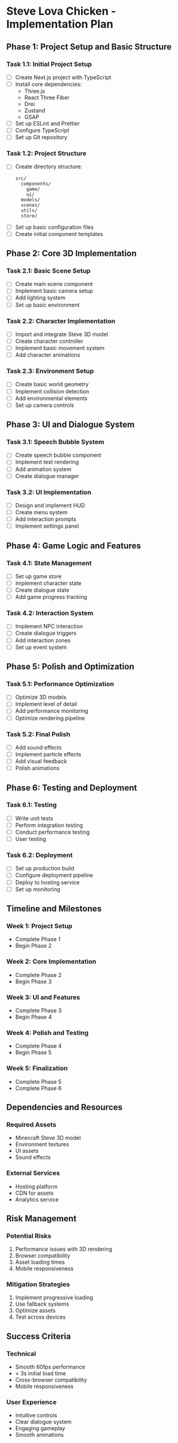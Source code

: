 # Steve Lova Chicken - Implementation Plan

## Phase 1: Project Setup and Basic Structure

### Task 1.1: Initial Project Setup
- [ ] Create Next.js project with TypeScript
- [ ] Install core dependencies:
  - Three.js
  - React Three Fiber
  - Drei
  - Zustand
  - GSAP
- [ ] Set up ESLint and Prettier
- [ ] Configure TypeScript
- [ ] Set up Git repository

### Task 1.2: Project Structure
- [ ] Create directory structure:
  ```
  src/
    components/
      game/
      ui/
    models/
    scenes/
    utils/
    store/
  ```
- [ ] Set up basic configuration files
- [ ] Create initial component templates

## Phase 2: Core 3D Implementation

### Task 2.1: Basic Scene Setup
- [ ] Create main scene component
- [ ] Implement basic camera setup
- [ ] Add lighting system
- [ ] Set up basic environment

### Task 2.2: Character Implementation
- [ ] Import and integrate Steve 3D model
- [ ] Create character controller
- [ ] Implement basic movement system
- [ ] Add character animations

### Task 2.3: Environment Setup
- [ ] Create basic world geometry
- [ ] Implement collision detection
- [ ] Add environmental elements
- [ ] Set up camera controls

## Phase 3: UI and Dialogue System

### Task 3.1: Speech Bubble System
- [ ] Create speech bubble component
- [ ] Implement text rendering
- [ ] Add animation system
- [ ] Create dialogue manager

### Task 3.2: UI Implementation
- [ ] Design and implement HUD
- [ ] Create menu system
- [ ] Add interaction prompts
- [ ] Implement settings panel

## Phase 4: Game Logic and Features

### Task 4.1: State Management
- [ ] Set up game store
- [ ] Implement character state
- [ ] Create dialogue state
- [ ] Add game progress tracking

### Task 4.2: Interaction System
- [ ] Implement NPC interaction
- [ ] Create dialogue triggers
- [ ] Add interaction zones
- [ ] Set up event system

## Phase 5: Polish and Optimization

### Task 5.1: Performance Optimization
- [ ] Optimize 3D models
- [ ] Implement level of detail
- [ ] Add performance monitoring
- [ ] Optimize rendering pipeline

### Task 5.2: Final Polish
- [ ] Add sound effects
- [ ] Implement particle effects
- [ ] Add visual feedback
- [ ] Polish animations

## Phase 6: Testing and Deployment

### Task 6.1: Testing
- [ ] Write unit tests
- [ ] Perform integration testing
- [ ] Conduct performance testing
- [ ] User testing

### Task 6.2: Deployment
- [ ] Set up production build
- [ ] Configure deployment pipeline
- [ ] Deploy to hosting service
- [ ] Set up monitoring

## Timeline and Milestones

### Week 1: Project Setup
- Complete Phase 1
- Begin Phase 2

### Week 2: Core Implementation
- Complete Phase 2
- Begin Phase 3

### Week 3: UI and Features
- Complete Phase 3
- Begin Phase 4

### Week 4: Polish and Testing
- Complete Phase 4
- Begin Phase 5

### Week 5: Finalization
- Complete Phase 5
- Complete Phase 6

## Dependencies and Resources

### Required Assets
- Minecraft Steve 3D model
- Environment textures
- UI assets
- Sound effects

### External Services
- Hosting platform
- CDN for assets
- Analytics service

## Risk Management

### Potential Risks
1. Performance issues with 3D rendering
2. Browser compatibility
3. Asset loading times
4. Mobile responsiveness

### Mitigation Strategies
1. Implement progressive loading
2. Use fallback systems
3. Optimize assets
4. Test across devices

## Success Criteria

### Technical
- Smooth 60fps performance
- < 3s initial load time
- Cross-browser compatibility
- Mobile responsiveness

### User Experience
- Intuitive controls
- Clear dialogue system
- Engaging gameplay
- Smooth animations 